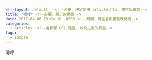 ```yaml
---
<!--layout: default   <!--必要，決定使用 article.html 來排版繪製-->
title: "嗯哼" <!--必要，顯示的標題-->
date: 2017-04-06 23:04:10 -0500 <!--時間、時區會影響發表時間-->
categories: 
  - articles  <!--會影響 URL 路徑，以及之後的篩選-->
tags: 
  - sample
---
```


嗯哼
